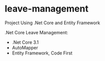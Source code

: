 # leave-management
Project Using .Net Core and Entity Framework

.Net Core Leave Management:
- .Net Core 3.1
- AutoMapper
- Entity Framework, Code First

